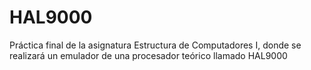 # HAL9000
Práctica final de la asignatura Estructura de Computadores I, donde se realizará un emulador de una procesador teórico llamado HAL9000
